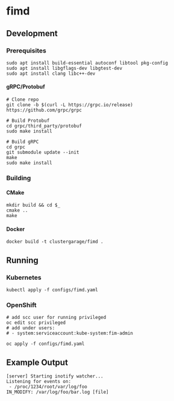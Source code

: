 # fimd

## Development

### Prerequisites

```
sudo apt install build-essential autoconf libtool pkg-config
sudo apt install libgflags-dev libgtest-dev
sudo apt install clang libc++-dev
```

#### gRPC/Protobuf

```
# Clone repo
git clone -b $(curl -L https://grpc.io/release) https://github.com/grpc/grpc

# Build Protobuf
cd grpc/third_party/protobuf
sudo make install

# Build gRPC
cd grpc
git submodule update --init
make
sudo make install
```

### Building

#### CMake

```
mkdir build && cd $_
cmake ..
make
```

#### Docker

```
docker build -t clustergarage/fimd .
```

## Running

### Kubernetes

```
kubectl apply -f configs/fimd.yaml
```

### OpenShift

```
# add scc user for running privileged
oc edit scc privileged
# add under users:
# - system:serviceaccount:kube-system:fim-admin

oc apply -f configs/fimd.yaml
```

## Example Output

```
[server] Starting inotify watcher...
Listening for events on:
 - /proc/1234/root/var/log/foo
IN_MODIFY: /var/log/foo/bar.log [file]
```

